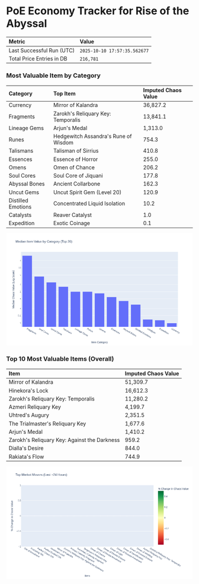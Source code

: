 # PoE Economy Tracker for Rise of the Abyssal

<!-- START_MAINTENANCE -->
| Metric | Value |
|:---|:---|
| Last Successful Run (UTC) | `2025-10-10 17:57:35.562677` |
| Total Price Entries in DB | `216,781` |

<!-- END_MAINTENANCE -->

<!-- START_DATAFRAME_DEBUG -->
<!-- END_DATAFRAME_DEBUG -->

<!-- START_CATEGORY_ANALYSIS -->
### Most Valuable Item by Category
| Category | Top Item | Imputed Chaos Value |
| :--- | :--- | :--- |
| Currency | Mirror of Kalandra | 36,827.2 |
| Fragments | Zarokh's Reliquary Key: Temporalis | 13,841.1 |
| Lineage Gems | Arjun's Medal | 1,313.0 |
| Runes | Hedgewitch Assandra's Rune of Wisdom | 754.3 |
| Talismans | Talisman of Sirrius | 410.8 |
| Essences | Essence of Horror | 255.0 |
| Omens | Omen of Chance | 206.2 |
| Soul Cores | Soul Core of Jiquani | 177.8 |
| Abyssal Bones | Ancient Collarbone | 162.3 |
| Uncut Gems | Uncut Spirit Gem (Level 20) | 120.9 |
| Distilled Emotions | Concentrated Liquid Isolation | 10.2 |
| Catalysts | Reaver Catalyst | 1.0 |
| Expedition | Exotic Coinage | 0.1 |


![Category Analysis Chart](charts/category_analysis.png)
<!-- END_ANALYSIS -->

<!-- START_ANALYSIS -->
### Top 10 Most Valuable Items (Overall)
| Item | Imputed Chaos Value |
| :--- | :--- |
| Mirror of Kalandra | 51,309.7 |
| Hinekora's Lock | 16,612.3 |
| Zarokh's Reliquary Key: Temporalis | 11,280.2 |
| Azmeri Reliquary Key | 4,199.7 |
| Uhtred's Augury | 2,351.5 |
| The Trialmaster's Reliquary Key | 1,677.6 |
| Arjun's Medal | 1,410.2 |
| Zarokh's Reliquary Key: Against the Darkness | 959.2 |
| Dialla's Desire | 844.0 |
| Rakiata's Flow | 744.9 |


![Market Movers Chart](charts/market_movers.png)
<!-- END_ANALYSIS -->
